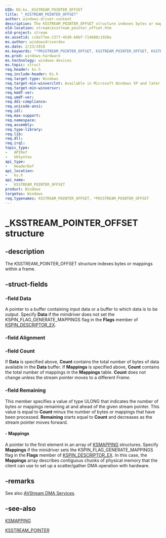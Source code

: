 ```yaml
---
UID: NS:ks._KSSTREAM_POINTER_OFFSET
title: "_KSSTREAM_POINTER_OFFSET"
author: windows-driver-content
description: The KSSTREAM_POINTER_OFFSET structure indexes bytes or mappings within a frame.
old-location: stream\ksstream_pointer_offset.htm
old-project: stream
ms.assetid: ccbe77ee-2377-45d9-b8bf-714680c1920a
ms.author: windowsdriverdev
ms.date: 2/23/2018
ms.keywords: "*PKSSTREAM_POINTER_OFFSET, KSSTREAM_POINTER_OFFSET, KSSTREAM_POINTER_OFFSET structure [Streaming Media Devices], PKSSTREAM_POINTER_OFFSET, PKSSTREAM_POINTER_OFFSET structure pointer [Streaming Media Devices], _KSSTREAM_POINTER_OFFSET, avstruct_e210364b-520e-4d21-98ea-e22f5468e911.xml, ks/KSSTREAM_POINTER_OFFSET, ks/PKSSTREAM_POINTER_OFFSET, stream.ksstream_pointer_offset"
ms.prod: windows-hardware
ms.technology: windows-devices
ms.topic: struct
req.header: ks.h
req.include-header: Ks.h
req.target-type: Windows
req.target-min-winverclnt: Available in Microsoft Windows XP and later operating systems and in Microsoft DirectX 8.0 and later versions.
req.target-min-winversvr: 
req.kmdf-ver: 
req.umdf-ver: 
req.ddi-compliance: 
req.unicode-ansi: 
req.idl: 
req.max-support: 
req.namespace: 
req.assembly: 
req.type-library: 
req.lib: 
req.dll: 
req.irql: 
topic_type:
-	APIRef
-	kbSyntax
api_type:
-	HeaderDef
api_location:
-	ks.h
api_name:
-	KSSTREAM_POINTER_OFFSET
product: Windows
targetos: Windows
req.typenames: KSSTREAM_POINTER_OFFSET, *PKSSTREAM_POINTER_OFFSET
---
```


# _KSSTREAM_POINTER_OFFSET structure


## -description


The KSSTREAM_POINTER_OFFSET structure indexes bytes or mappings within a frame.


## -struct-fields




### -field Data

A pointer to a buffer containing input data or a buffer to which data is to be output. Specify <b>Data</b> if the minidriver does not set the KSPIN_FLAG_GENERATE_MAPPINGS flag in the <b>Flags</b> member of <a href="https://msdn.microsoft.com/library/windows/hardware/ff563534">KSPIN_DESCRIPTOR_EX</a>.


### -field Alignment

 


### -field Count

If <b>Data</b> is specified above, <b>Count</b> contains the total number of bytes of data available in the <b>Data</b> buffer. If <b>Mappings</b> is specified above, <b>Count</b> contains the total number of mappings in the <b>Mappings</b> table. <b>Count</b> does not change unless the stream pointer moves to a different <i>Frame</i>.


### -field Remaining

This member specifies a value of type ULONG that indicates the number of bytes or mappings remaining at and ahead of the given stream pointer. This value is equal to <b>Count</b> minus the number of bytes or mappings that have been processed. <b>Remaining</b> starts equal to <b>Count</b> and decreases as the stream pointer moves forward.


#### - Mappings

A pointer to the first element in an array of <a href="https://msdn.microsoft.com/library/windows/hardware/ff563394">KSMAPPING</a> structures. Specify <b>Mappings</b> if the minidriver sets the KSPIN_FLAG_GENERATE_MAPPINGS flag in the <b>Flags</b> member of <a href="https://msdn.microsoft.com/library/windows/hardware/ff563534">KSPIN_DESCRIPTOR_EX</a>. In this case, the <b>Mappings</b> array describes contiguous chunks of physical memory that the client can use to set up a scatter/gather DMA operation with hardware. 



## -remarks



See also <a href="https://msdn.microsoft.com/ba1c525b-26b0-4778-b58b-f4169cfb972e">AVStream DMA Services</a>.




## -see-also




<a href="https://msdn.microsoft.com/library/windows/hardware/ff563394">KSMAPPING</a>



<a href="https://msdn.microsoft.com/library/windows/hardware/ff567139">KSSTREAM_POINTER</a>
 

 

